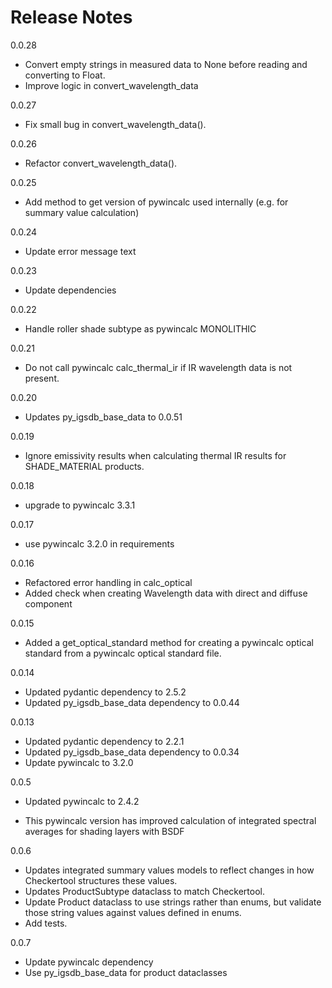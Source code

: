 # Release Notes

0.0.28

- Convert empty strings in measured data to None before reading and converting to Float.
- Improve logic in convert_wavelength_data

0.0.27

- Fix small bug in convert_wavelength_data().

0.0.26

- Refactor convert_wavelength_data().

0.0.25

- Add method to get version of pywincalc used internally (e.g. for summary value calculation)

0.0.24

- Update error message text

0.0.23

- Update dependencies

0.0.22

- Handle roller shade subtype as pywincalc MONOLITHIC

0.0.21

- Do not call pywincalc calc_thermal_ir if IR wavelength data is not present.

0.0.20

- Updates py_igsdb_base_data to 0.0.51

0.0.19

- Ignore emissivity results when calculating thermal IR results for SHADE_MATERIAL products.

0.0.18

- upgrade to pywincalc 3.3.1

0.0.17

- use pywincalc 3.2.0 in requirements

0.0.16

- Refactored error handling in calc_optical
- Added check when creating Wavelength data with direct and diffuse component

0.0.15

- Added a get_optical_standard method for creating a pywincalc optical standard from a pywincalc optical standard file.

0.0.14

- Updated pydantic dependency to 2.5.2
- Updated py_igsdb_base_data dependency to 0.0.44

0.0.13

- Updated pydantic dependency to 2.2.1
- Updated py_igsdb_base_data dependency to 0.0.34
- Update pywincalc to 3.2.0

0.0.5

- Updated pywincalc to 2.4.2

- This pywincalc version has improved calculation of integrated spectral averages for shading layers with BSDF

0.0.6

- Updates integrated summary values models to reflect changes in how Checkertool structures these values.
- Updates ProductSubtype dataclass to match Checkertool.
- Update Product dataclass to use strings rather than enums, but validate those string values against values defined in
enums.
- Add tests.

0.0.7

- Update pywincalc dependency
- Use py_igsdb_base_data for product dataclasses
